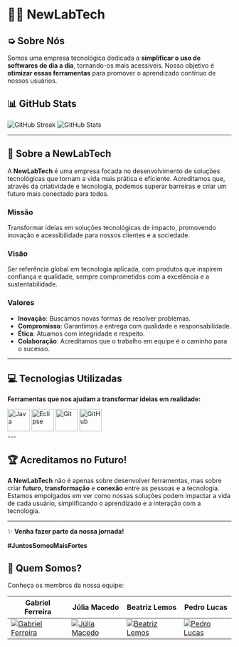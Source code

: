 # 🧑‍💻 **NewLabTech** 

## ➭ Sobre Nós

Somos uma empresa tecnológica dedicada a **simplificar o uso de softwares do dia a dia**, tornando-os mais acessíveis. Nosso objetivo é **otimizar essas ferramentas** para promover o aprendizado contínuo de nossos usuários.
## 📊 GitHub Stats
![GitHub Streak](https://github-readme-streak-stats.herokuapp.com/?user=NewLabTech&theme=dark&border_radius=10)
![GitHub Stats](https://github-readme-stats.vercel.app/api?username=NewLabTech&show_icons=true&theme=dark&border_radius=10&hide_title=true)

---

## 🌟 Sobre a NewLabTech
A **NewLabTech** é uma empresa focada no desenvolvimento de soluções tecnológicas que tornam a vida mais prática e eficiente. Acreditamos que, através da criatividade e tecnologia, podemos superar barreiras e criar um futuro mais conectado para todos.

### **Missão**
Transformar ideias em soluções tecnológicas de impacto, promovendo inovação e acessibilidade para nossos clientes e a sociedade.

### **Visão**
Ser referência global em tecnologia aplicada, com produtos que inspirem confiança e qualidade, sempre comprometidos com a excelência e a sustentabilidade.

### **Valores**
- **Inovação**: Buscamos novas formas de resolver problemas.
- **Compromisso**: Garantimos a entrega com qualidade e responsabilidade.
- **Ética**: Atuamos com integridade e respeito.
- **Colaboração**: Acreditamos que o trabalho em equipe é o caminho para o sucesso.

---

## 💻 **Tecnologias Utilizadas**

**Ferramentas que nos ajudam a transformar ideias em realidade:**

<div>
  <img width="50" src="https://cdn.jsdelivr.net/gh/devicons/devicon@latest/icons/java/java-original.svg" alt="Java"/>
  <img width="50" src="https://cdn.jsdelivr.net/gh/devicons/devicon@latest/icons/eclipse/eclipse-original.svg" alt="Eclipse"/>
  <img width="50" src="https://cdn.jsdelivr.net/gh/devicons/devicon@latest/icons/git/git-original.svg" alt="Git"/>
  <img width="50" src="https://cdn.jsdelivr.net/gh/devicons/devicon@latest/icons/github/github-original.svg" alt="GitHub"/>
</div>
---


## 🏆 **Acreditamos no Futuro!**

**A NewLabTech** não é apenas sobre desenvolver ferramentas, mas sobre criar **futuro**, **transformação** e **conexão** entre as pessoas e a tecnologia. Estamos empolgados em ver como nossas soluções podem impactar a vida de cada usuário, simplificando o aprendizado e a interação com a tecnologia.

---

✨ **Venha fazer parte da nossa jornada!**

**#JuntosSomosMaisFortes**

## 👥 Quem Somos?

Conheça os membros da nossa equipe:

| **Gabriel Ferreira** | **Júlia Macedo** | **Beatriz Lemos** | **Pedro Lucas** |
|---|---|---|---|
| [![Gabriel Ferreira](https://avatars.githubusercontent.com/Gabrielzab?s=300)](https://github.com/Gabrielzab) | [![Júlia Macedo](https://avatars.githubusercontent.com/juliamacedo63?s=140)](https://github.com/juliamacedo63) | [![Beatriz Lemos](https://avatars.githubusercontent.com/BeatrizLemoss?s=140)](https://github.com/BeatrizLemoss) | [![Pedro Lucas](https://avatars.githubusercontent.com/pedro-2603?s=140)](https://github.com/pedro-2603) |
